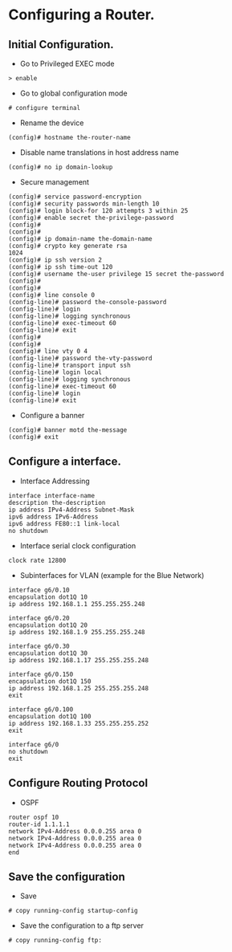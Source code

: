 # Configuring a Router.  

## Initial Configuration.  

* Go to Privileged EXEC mode  
```  
> enable  
```  
* Go to global configuration mode  
```  
# configure terminal  
```  
* Rename the device  
```  
(config)# hostname the-router-name
```  
* Disable name translations in host address name  
```  
(config)# no ip domain-lookup
```  
* Secure management   
```  
(config)# service password-encryption  
(config)# security passwords min-length 10
(config)# login block-for 120 attempts 3 within 25
(config)# enable secret the-privilege-password  
(config)#
(config)#
(config)# ip domain-name the-domain-name
(config)# crypto key generate rsa 
1024 
(config)# ip ssh version 2
(config)# ip ssh time-out 120
(config)# username the-user privilege 15 secret the-password 
(config)#
(config)# 
(config)# line console 0
(config-line)# password the-console-password
(config-line)# login
(config-line)# logging synchronous
(config-line)# exec-timeout 60
(config-line)# exit
(config)#
(config)#
(config)# line vty 0 4
(config-line)# password the-vty-password
(config-line)# transport input ssh
(config-line)# login local
(config-line)# logging synchronous
(config-line)# exec-timeout 60
(config-line)# login
(config-line)# exit
```  
* Configure a banner   
```  
(config)# banner motd the-message
(config)# exit
```  

## Configure a interface.  

* Interface Addressing  
```
interface interface-name
description the-description
ip address IPv4-Address Subnet-Mask
ipv6 address IPv6-Address
ipv6 address FE80::1 link-local 
no shutdown
```  
* Interface serial clock configuration  
```
clock rate 12800
```
* Subinterfaces for VLAN (example for the Blue Network)
```  
interface g6/0.10
encapsulation dot1Q 10
ip address 192.168.1.1 255.255.255.248

interface g6/0.20
encapsulation dot1Q 20
ip address 192.168.1.9 255.255.255.248

interface g6/0.30
encapsulation dot1Q 30
ip address 192.168.1.17 255.255.255.248

interface g6/0.150
encapsulation dot1Q 150
ip address 192.168.1.25 255.255.255.248
exit

interface g6/0.100
encapsulation dot1Q 100
ip address 192.168.1.33 255.255.255.252
exit

interface g6/0
no shutdown 
exit 
```   

## Configure Routing Protocol  

* OSPF  
```
router ospf 10
router-id 1.1.1.1
network IPv4-Address 0.0.0.255 area 0
network IPv4-Address 0.0.0.255 area 0
network IPv4-Address 0.0.0.255 area 0
end
```

## Save the configuration  

* Save  
```  
# copy running-config startup-config
```   
* Save the configuration to a ftp server  
```  
# copy running-config ftp:
```  

